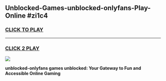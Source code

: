 
## Unblocked-Games-unblocked-onlyfans-Play-Online #zi1c4
<h3>
<a href="https://news.freeplayer.one?title=unblocked-onlyfans&ref=3">CLICK TO PLAY</a></h3>
<hr>

<h3>
<a href="https://news.freeplayer.one?title=unblocked-onlyfans&ref=3">CLICK 2 PLAY</a>
  
</h3>

<a href="https://news.freeplayer.one?title=unblocked-onlyfans&ref=3"><img src="https://clearcache.store/games.png"></a>


**unblocked-onlyfans games unblocked: Your Gateway to Fun and Accessible Online Gaming**
